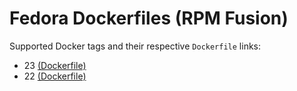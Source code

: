 # Fedora Dockerfiles (RPM Fusion)

Supported Docker tags and their respective `Dockerfile` links:

* 23 [(Dockerfile)](https://github.com/Robpol86/Dockerfiles-RPMFusion-Fedora/blob/23/Dockerfile)
* 22 [(Dockerfile)](https://github.com/Robpol86/Dockerfiles-RPMFusion-Fedora/blob/22/Dockerfile)
